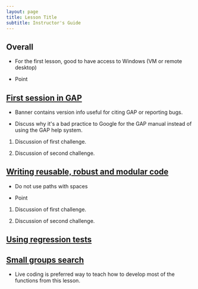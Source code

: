 ```yaml
---
layout: page
title: Lesson Title
subtitle: Instructor's Guide
---
```

## Overall

* For the first lesson, good to have access to Windows (VM or remote desktop)

* Point

## [First session in GAP](01-command-line.html)

* Banner contains version info useful for citing GAP or reporting bugs.

* Discuss why it's a bad practice to Google for the GAP manual instead of
using the GAP help system.

1.  Discussion of first challenge.

2.  Discussion of second challenge.

## [Writing reusable, robust and modular code](02-func.html)

* Do not use paths with spaces

* Point

1.  Discussion of first challenge.

2.  Discussion of second challenge.

## [Using regression tests](03-testing.html)

## [Small groups search](04-small-groups.html)

* Live coding is preferred way to teach how to develop most of the functions
from this lesson.
